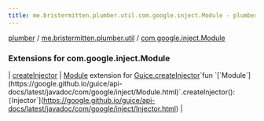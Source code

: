```yaml
---
title: me.bristermitten.plumber.util.com.google.inject.Module - plumber
---
```


[plumber](../../index.html) / [me.bristermitten.plumber.util](../index.html) / [com.google.inject.Module](./index.html)

### Extensions for com.google.inject.Module

| [createInjector](create-injector.html) | [Module](https://google.github.io/guice/api-docs/latest/javadoc/com/google/inject/Module.html) extension for [Guice.createInjector](https://google.github.io/guice/api-docs/latest/javadoc/com/google/inject/Guice.html#createInjector(com.google.inject.Module...))`fun `[`Module`](https://google.github.io/guice/api-docs/latest/javadoc/com/google/inject/Module.html)`.createInjector(): `[`Injector`](https://google.github.io/guice/api-docs/latest/javadoc/com/google/inject/Injector.html) |

